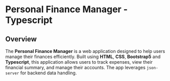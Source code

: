 # Personal Finance Manager - Typescript

## Overview

The **Personal Finance Manager** is a web application designed to help users manage their finances efficiently. Built using **HTML**, **CSS**, **Bootstrap5** and **Typescript**, this application allows users to track expenses, view their financial summary, and manage their accounts. The app leverages `json-server` for backend data handling.
